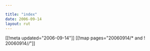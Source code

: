 ```yaml
---

title: "index"
date: 2006-09-14
layout: rut
---
```


[[!meta updated="2006-09-14"]]
[[!map pages="20060914/* and ! 20060914/*/*"]]
